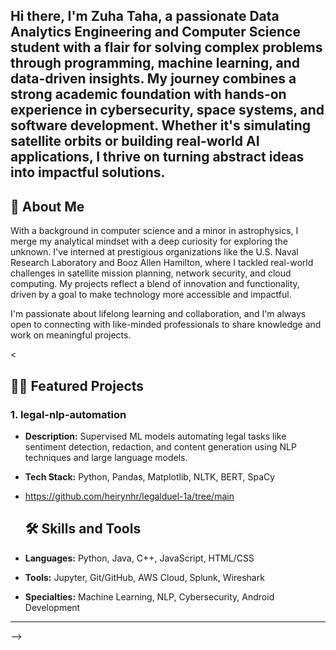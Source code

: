 ## Hi there, I'm **Zuha Taha**, a passionate Data Analytics Engineering and Computer Science student with a flair for solving complex problems through programming, machine learning, and data-driven insights. My journey combines a strong academic foundation with hands-on experience in cybersecurity, space systems, and software development. Whether it's simulating satellite orbits or building real-world AI applications, I thrive on turning abstract ideas into impactful solutions.

## 🌟 About Me

With a background in computer science and a minor in astrophysics, I merge my analytical mindset with a deep curiosity for exploring the unknown. I've interned at prestigious organizations like the U.S. Naval Research Laboratory and Booz Allen Hamilton, where I tackled real-world challenges in satellite mission planning, network security, and cloud computing. My projects reflect a blend of innovation and functionality, driven by a goal to make technology more accessible and impactful.

I'm passionate about lifelong learning and collaboration, and I'm always open to connecting with like-minded professionals to share knowledge and work on meaningful projects.

<
## 👩‍💻 Featured Projects

### 1. **legal-nlp-automation**
- **Description:** Supervised ML models automating legal tasks like sentiment detection, redaction, and content generation using NLP techniques and large language models.
- **Tech Stack:** Python, Pandas, Matplotlib, NLTK, BERT, SpaCy
- https://github.com/heirynhr/legalduel-1a/tree/main


  ## 🛠️ Skills and Tools

- **Languages:** Python, Java, C++, JavaScript, HTML/CSS  
- **Tools:** Jupyter, Git/GitHub, AWS Cloud, Splunk, Wireshark  
- **Specialties:** Machine Learning, NLP, Cybersecurity, Android Development  

---

-->
